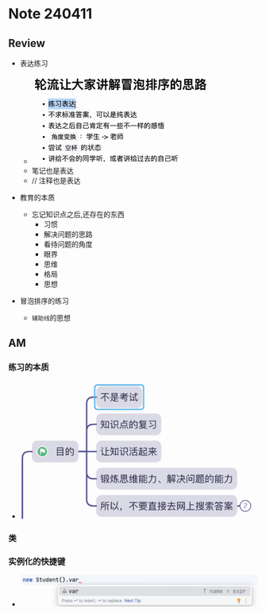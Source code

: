 # Note 240411

## Review
- 表达练习
  - ![img.png](img.png)
  -  笔记也是表达
  - // 注释也是表达

- 教育的本质
  - 忘记知识点之后,还存在的东西
    - 习惯
    - 解决问题的思路
    - 看待问题的角度
    - 眼界
    - 思维
    - 格局
    - 思想

- 冒泡排序的练习
  - `辅助线`的思想

## AM

### 练习的本质
  - ![img_1.png](img_1.png)

### 类


### 实例化的快捷键
- ![img_2.png](img_2.png)